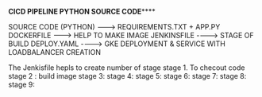 ******************************CICD PIPELINE PYTHON SOURCE CODE**********************************


SOURCE CODE (PYTHON)  ---> REQUIREMENTS.TXT + APP.PY
DOCKERFILE ---> HELP TO MAKE IMAGE
JENKINSFILE ----> STAGE OF BUILD
DEPLOY.YAML ----> GKE DEPLOYMENT & SERVICE WITH LOADBALANCER CREATION

The Jenkisfile hepls to create number of stage
stage 1. To checout code
stage 2 : build image
stage 3:
stage 4:
stage 5:
stage 6:
stage 7:
stage 8:
stage 9:

